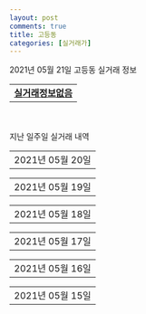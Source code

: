 ```yaml
---
layout: post
comments: true
title: 고등동
categories: [실거래가]
---
```


2021년 05월 21일 고등동 실거래 정보

<table>
  <tr>
    <td colspan="4" style="font-weight: bold;"><a href="https://search.naver.com/search.naver?query=실거래정보없음">실거래정보없음</a></td>
  </tr>
    
</table>
    
<div style="margin-top: 50px; margin-bottom: 13px">지난 일주일 실거래 내역</div>

  <table style="width: 100%; margin-bottom: 1px">
      <tr class="header">
        <td>2021년 05월 20일</td>
      </tr>
      <tr class="child" style="display: none">
        <td>
            
        <table>
          <tr>
            <td colspan="4" style="font-weight: bold;"><a href="https://search.naver.com/search.naver?query=실거래정보없음">실거래정보없음</a></td>
          </tr>

        </table>
    
        </td>
      </tr>
  </table>
    
  <table style="width: 100%; margin-bottom: 1px">
      <tr class="header">
        <td>2021년 05월 19일</td>
      </tr>
      <tr class="child" style="display: none">
        <td>
            
        <table>
          <tr>
            <td colspan="4" style="font-weight: bold;"><a href="https://search.naver.com/search.naver?query=실거래정보없음">실거래정보없음</a></td>
          </tr>

        </table>
    
        </td>
      </tr>
  </table>
    
  <table style="width: 100%; margin-bottom: 1px">
      <tr class="header">
        <td>2021년 05월 18일</td>
      </tr>
      <tr class="child" style="display: none">
        <td>
            
        <table>
          <tr>
            <td colspan="4" style="font-weight: bold;"><a href="https://search.naver.com/search.naver?query=실거래정보없음">실거래정보없음</a></td>
          </tr>

        </table>
    
        </td>
      </tr>
  </table>
    
  <table style="width: 100%; margin-bottom: 1px">
      <tr class="header">
        <td>2021년 05월 17일</td>
      </tr>
      <tr class="child" style="display: none">
        <td>
            
        <table>
          <tr>
            <td colspan="4" style="font-weight: bold;"><a href="https://search.naver.com/search.naver?query=실거래정보없음">실거래정보없음</a></td>
          </tr>

        </table>
    
        </td>
      </tr>
  </table>
    
  <table style="width: 100%; margin-bottom: 1px">
      <tr class="header">
        <td>2021년 05월 16일</td>
      </tr>
      <tr class="child" style="display: none">
        <td>
            
        <table>
          <tr>
            <td colspan="4" style="font-weight: bold;"><a href="https://search.naver.com/search.naver?query=실거래정보없음">실거래정보없음</a></td>
          </tr>

        </table>
    
        </td>
      </tr>
  </table>
    
  <table style="width: 100%; margin-bottom: 1px">
      <tr class="header">
        <td>2021년 05월 15일</td>
      </tr>
      <tr class="child" style="display: none">
        <td>
            
        <table>
          <tr>
            <td colspan="4" style="font-weight: bold;"><a href="https://search.naver.com/search.naver?query=고등마을">고등마을</a></td>
          </tr>

          <tr>
            <td>월세</td>
            <td>6층</td>
            <td>26.52㎡</td>
            <td>계약일 2021-05-14</td>
          </tr>
          <tr>
            <td colspan="4">23 (5,796)</td>
          </tr>
    
          <tr>
            <td>월세</td>
            <td>11층</td>
            <td>26.52㎡</td>
            <td>계약일 2021-05-14</td>
          </tr>
          <tr>
            <td colspan="4">23 (5,796)</td>
          </tr>
    
          <tr>
            <td>월세</td>
            <td>5층</td>
            <td>26.52㎡</td>
            <td>계약일 2021-05-14</td>
          </tr>
          <tr>
            <td colspan="4">23 (5,796)</td>
          </tr>
    
          <tr>
            <td>월세</td>
            <td>7층</td>
            <td>26.52㎡</td>
            <td>계약일 2021-05-14</td>
          </tr>
          <tr>
            <td colspan="4">23 (5,796)</td>
          </tr>
    
          <tr>
            <td>월세</td>
            <td>6층</td>
            <td>26.52㎡</td>
            <td>계약일 2021-05-14</td>
          </tr>
          <tr>
            <td colspan="4">23 (5,796)</td>
          </tr>
    
          <tr>
            <td>월세</td>
            <td>8층</td>
            <td>16.45㎡</td>
            <td>계약일 2021-05-14</td>
          </tr>
          <tr>
            <td colspan="4">15 (3,708)</td>
          </tr>
    
          <tr>
            <td>월세</td>
            <td>8층</td>
            <td>16.45㎡</td>
            <td>계약일 2021-05-14</td>
          </tr>
          <tr>
            <td colspan="4">15 (3,708)</td>
          </tr>
    
          <tr>
            <td>월세</td>
            <td>14층</td>
            <td>16.45㎡</td>
            <td>계약일 2021-05-14</td>
          </tr>
          <tr>
            <td colspan="4">14 (3,502)</td>
          </tr>
    
          <tr>
            <td>월세</td>
            <td>13층</td>
            <td>16.45㎡</td>
            <td>계약일 2021-05-14</td>
          </tr>
          <tr>
            <td colspan="4">14 (3,502)</td>
          </tr>
    
          <tr>
            <td>월세</td>
            <td>6층</td>
            <td>16.45㎡</td>
            <td>계약일 2021-05-14</td>
          </tr>
          <tr>
            <td colspan="4">14 (3,502)</td>
          </tr>
    
        </table>
        <table style="margin-top: 5px">
          <tr>
            <td colspan="4" style="font-weight: bold;"><a href="https://search.naver.com/search.naver?query=호반써밋 판교밸리">호반써밋 판교밸리</a></td>
          </tr>
    
          <tr>
            <td>전세</td>
            <td>2층</td>
            <td>84.9872㎡</td>
            <td>계약일 2021-05-14</td>
          </tr>
          <tr>
            <td colspan="4">40,950</td>
          </tr>
    
          <tr>
            <td>전세</td>
            <td>10층</td>
            <td>84.9872㎡</td>
            <td>계약일 2021-05-14</td>
          </tr>
          <tr>
            <td colspan="4">49,000</td>
          </tr>
    
        </table>
    
        </td>
      </tr>
  </table>
    

